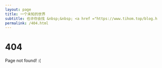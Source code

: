 ```yaml
---
layout: page
title: 一个未知的世界
subtitle: 也许你会找 &nbsp;&nbsp; <a href ="https://www.tihom.top/blog.html">所有博客
permalink: /404.html
---
```


# 404

Page not found! :(
